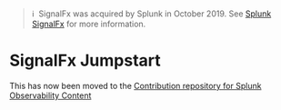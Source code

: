 >ℹ️&nbsp;&nbsp;SignalFx was acquired by Splunk in October 2019. See [Splunk SignalFx](https://www.splunk.com/en_us/investor-relations/acquisitions/signalfx.html) for more information.

# SignalFx Jumpstart

This has now been moved to the [Contribution repository for Splunk Observability Content](https://github.com/splunk/observability-content-contrib/tree/main/integration-examples/terraform-jumpstart)
